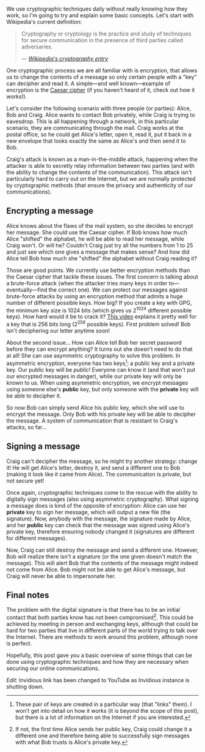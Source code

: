 <!-- title: Securing communications -->
<!-- slug: securing-communications -->
<!-- categories: Cryptography -->
<!-- date: 2020-01-12T00:00:00Z -->
<!-- lastmod: 2020-08-10T00:00:00Z -->

We use cryptographic techniques daily without really knowing how they work, so
I'm going to try and explain some basic concepts. Let's start with Wikipedia's
current definition:

> Cryptography or cryptology is the practice and study of techniques for secure
> communication in the presence of third parties called adversaries.
>
> — *[Wikipedia's cryptography entry][cry]*

One cryptographic process we are all familiar with is encryption, that allows us
to change the contents of a message so only certain people with a "key" can
decipher and read it. A simple—and well known—example of encryption is the
[Caesar cipher][cc] (if you haven't heard of it, check out how it works!).

Let's consider the following scenario with three people (or parties): Alice, Bob
and Craig. Alice wants to contact Bob privately, while Craig is trying to
eavesdrop. This is all happening through a network, in this particular scenario,
they are communicating through the mail. Craig works at the postal office, so he
could get Alice's letter, open it, read it, put it back in a new envelope that
looks exactly the same as Alice's and then send it to Bob.

Craig's attack is known as a man-in-the-middle attack, happening when the
attacker is able to secretly relay information between two parties (and with the
ability to change the contents of the communication). This attack isn't
particularly hard to carry out on the Internet, but we are normally protected by
cryptographic methods (that ensure the privacy and authenticity of our
communications).

## Encrypting a message

Alice knows about the flaws of the mail system, so she decides to encrypt her
message. She could use the Caesar cipher. If Bob knows how much Alice "shifted"
the alphabet, he will be able to read her message, while Craig won't. Or will
he? Couldn't Craig just try all the numbers from 1 to 25 and just see which one
gives a message that makes sense? And how did Alice tell Bob how much she
"shifted" the alphabet without Craig reading it?

Those are good points. We currently use better encryption methods than the
Caesar cipher that tackle these issues. The first concern is talking about a
brute-force attack (when the attacker tries many keys in order
to—eventually—find the correct one). We can protect our messages against
brute-force attacks by using an encryption method that admits a huge number of
different possible keys. How big? If you create a key with GPG, the minimum key
size is 1024 bits (which gives us 2<sup>1024</sup> different possible keys). How
hard would it be to crack it? [This video][yt] explains it pretty well for a key
that is 256 bits long (2<sup>256</sup> possible keys). First problem solved! Bob
isn't deciphering our letter anytime soon!

About the second issue... How can Alice tell Bob her secret password before they
can encrypt anything? It turns out she doesn't need to do that at all! She can
use asymmetric cryptography to solve this problem. In asymmetric encryption,
everyone has two keys[^nodetail]: a public key and a private key. Our public key
will be *public*! Everyone can know it (and that won't put our encrypted
messages in danger), while our private key will only be known to us. When using
asymmetric encryption, we encrypt messages using someone else's **public** key,
but only someone with the **private** key will be able to decipher it.

[^nodetail]: These pair of keys are created in a particular way (that "links"
  them). I won't get into detail on how it works (it is beyond the scope of this
  post), but there is a lot of information on the Internet if you are
  interested.

So now Bob can simply send Alice his public key, which she will use to encrypt
the message. Only Bob with his private key will be able to decipher the message.
A system of communication that is resistant to Craig's attacks, so far...

## Signing a message

Craig can't decipher the message, so he might try another strategy: change it!
He will get Alice's letter, destroy it, and send a different one to Bob (making
it look like it came from Alice). The communication is private, but not secure
yet!

Once again, cryptographic techniques come to the rescue with the ability to
digitally sign messages (also using asymmetric cryptography). What signing a
message does is kind of the opposite of encryption: Alice can use her
**private** key to sign her message, which will output a new file (the
signature). Now, anybody with the message, the signature made by Alice, and her
**public** key can check that the message was signed using Alice's private key,
therefore ensuring nobody changed it (signatures are different for different
messages).

Now, Craig can still destroy the message and send a different one. However, Bob
will realize there isn't a signature (or the one given doesn't match the
message). This will alert Bob that the contents of the message might indeed not
come from Alice. Bob might not be able to get Alice's message, but Craig will
never be able to impersonate her.

## Final notes

The problem with the digital signature is that there has to be an initial
contact that both parties know has not been compromised[^sharingpk]. This could
be achieved by meeting in person and exchanging keys, although that could be
hard for two parties that live in different parts of the world trying to talk
over the Internet. There are methods to work around this problem, although none
is perfect.

[^sharingpk]: If not, the first time Alice sends her public key, Craig could
  change it a different one and therefore being able to successfully sign
  messages with what Bob trusts is Alice's private key.

Hopefully, this post gave you a basic overview of some things that can be done
using cryptographic techniques and how they are necessary when securing our
online communications.

*Edit*: Invidious link has been changed to YouTube as Invidious instance is
shutting down.


[cry]: <https://en.wikipedia.org/wiki/Cryptography> "Cryptography — Wikipedia"
[cc]: <https://en.wikipedia.org/wiki/Caesar_cipher> "Caesar cipher — Wikipedia"
[yt]: <https://www.youtube.com/watch?v=S9JGmA5_unY> "How secure is 256 bit security? — YouTube"
